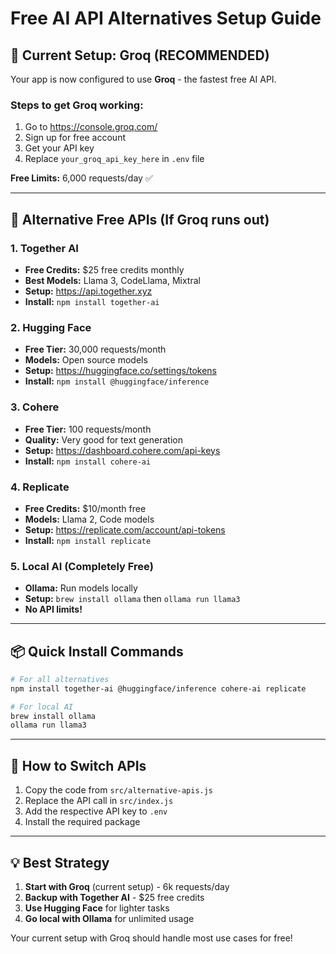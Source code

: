 # Free AI API Alternatives Setup Guide

## 🚀 Current Setup: Groq (RECOMMENDED)

Your app is now configured to use **Groq** - the fastest free AI API.

### Steps to get Groq working:

1. Go to https://console.groq.com/
2. Sign up for free account
3. Get your API key
4. Replace `your_groq_api_key_here` in `.env` file

**Free Limits:** 6,000 requests/day ✅

---

## 🔄 Alternative Free APIs (If Groq runs out)

### 1. **Together AI**

- **Free Credits:** $25 free credits monthly
- **Best Models:** Llama 3, CodeLlama, Mixtral
- **Setup:** https://api.together.xyz
- **Install:** `npm install together-ai`

### 2. **Hugging Face**

- **Free Tier:** 30,000 requests/month
- **Models:** Open source models
- **Setup:** https://huggingface.co/settings/tokens
- **Install:** `npm install @huggingface/inference`

### 3. **Cohere**

- **Free Tier:** 100 requests/month
- **Quality:** Very good for text generation
- **Setup:** https://dashboard.cohere.com/api-keys
- **Install:** `npm install cohere-ai`

### 4. **Replicate**

- **Free Credits:** $10/month free
- **Models:** Llama 2, Code models
- **Setup:** https://replicate.com/account/api-tokens
- **Install:** `npm install replicate`

### 5. **Local AI (Completely Free)**

- **Ollama:** Run models locally
- **Setup:** `brew install ollama` then `ollama run llama3`
- **No API limits!**

---

## 📦 Quick Install Commands

```bash
# For all alternatives
npm install together-ai @huggingface/inference cohere-ai replicate

# For local AI
brew install ollama
ollama run llama3
```

---

## 🔧 How to Switch APIs

1. Copy the code from `src/alternative-apis.js`
2. Replace the API call in `src/index.js`
3. Add the respective API key to `.env`
4. Install the required package

---

## 💡 Best Strategy

1. **Start with Groq** (current setup) - 6k requests/day
2. **Backup with Together AI** - $25 free credits
3. **Use Hugging Face** for lighter tasks
4. **Go local with Ollama** for unlimited usage

Your current setup with Groq should handle most use cases for free!
